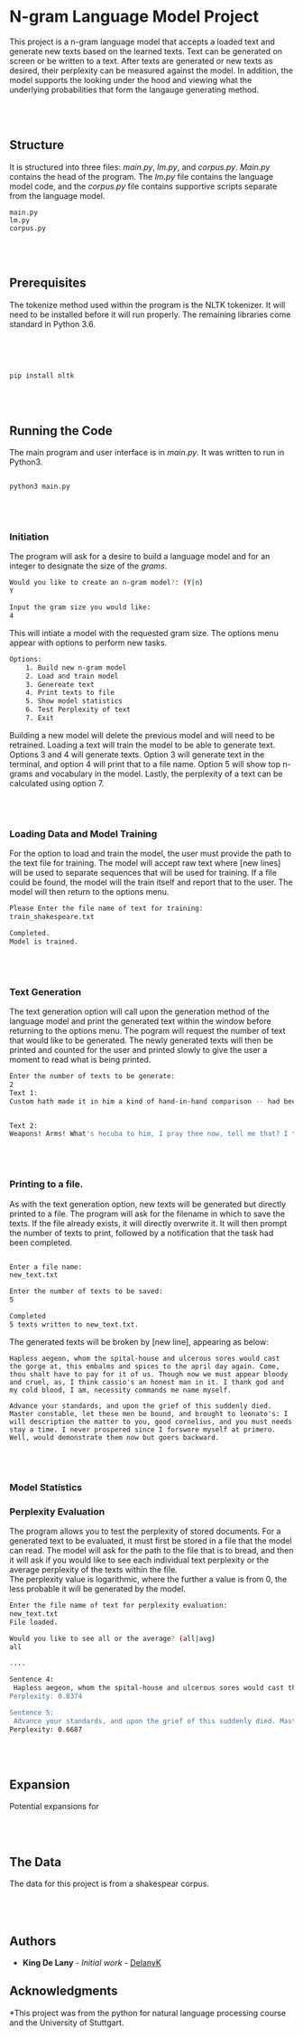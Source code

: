 # N-gram Language Model Project

This project is a n-gram language model that accepts a loaded text and generate new texts based on the learned texts. Text can be generated on screen or be written to a text. After texts are generated or new texts as desired, their perplexity can be measured against the model. In addition, the model supports the looking under the hood and viewing what the underlying probabilities that form the langauge generating method.

<br/>
<br/>

## Structure

It is structured into three files: <i>main.py</i>, <i>lm.py</i>, and <i>corpus.py</i>. <i>Main.py</i> contains the head of the program. The <i>lm.py</i> file contains the language model code, and the <i>corpus.py</i> file contains supportive scripts separate from the language model.

```
main.py
lm.py
corpus.py
```

<br/>
<br/>

## Prerequisites

The tokenize method used within the program is the NLTK tokenizer. 
It will need to be installed before it will run properly.
The remaining libraries come standard in Python 3.6.

<br/>
<br/>

```bash

pip install nltk

```
<br/>
<br/>


## Running the Code

The main program and user interface is in <i>main.py</i>. It was written to run in Python3.

```bash

python3 main.py

```
<br/>
<br/>

### Initiation

The program will ask for a desire to build a language model and for an integer to designate the size of the <i>grams</i>.

```bash
Would you like to create an n-gram model?: (Y|n)
Y

Input the gram size you would like: 
4
```

This will intiate a model with the requested gram size. The options menu appear with options to perform new tasks. 

```bash
Options:
	1. Build new n-gram model
	2. Load and train model
	3. Genereate text
	4. Print texts to file
	5. Show model statistics
	6. Test Perplexity of text
	7. Exit
```
Building a new model will delete the previous model and will need to be retrained. Loading a text will train the model to be able to generate text. Options 3 and 4 will generate texts. Option 3 will generate text in the terminal, and option 4 will print that to a file name. Option 5 will show top n-grams and vocabulary in the model. Lastly, the perplexity of a text can be calculated using option 7.

<br/>
<br/>

### Loading Data and Model Training

For the option to load and train the model, the user must provide the path to the text file for training. The model will accept raw text where [new lines] will be used to separate sequences that will be used for training. If a file could be found, the model will the train itself and report that to the user. The model will then return to the options menu.

```bash
Please Enter the file name of text for training:
train_shakespeare.txt

Completed.
Model is trained.

```

<br/>
<br/>

### Text Generation

The text generation option will call upon the generation method of the language model and print the generated text within the window before returning to the options menu. The pogram will request the number of text that would like to be generated. 
The newly generated texts will then be printed and counted for the user and printed slowly to give the user a moment to read what is being printed.  

```bash
Enter the number of texts to be generate:
2
Text 1:
Custom hath made it in him a kind of hand-in-hand comparison -- had been something too fair and too good, to make modern and familiar, things supernatural and causeless. Hence is it that can tell me who it is: may it be done?


Text 2:
Weapons! Arms! What's hecuba to him, I pray thee now, tell me that? I think you know him well enough. Dost thou think, though I do hate thee worse.

```


<br/>
<br/>

### Printing to a file.

As with the text generation option, new texts will be generated but directly printed to a file. The program will ask for the filename in which to save the texts. If the file already exists, it will directly overwrite it. It will then prompt the number of texts to print, followed by a notification that the task had been completed.

```bash

Enter a file name:
new_text.txt

Enter the number of texts to be saved:
5

Completed
5 texts written to new_text.txt.

```
The generated texts will be broken by [new line], appearing as below:

```
Hapless aegeon, whom the spital-house and ulcerous sores would cast the gorge at, this embalms and spices to the april day again. Come, thou shalt have to pay for it of us. Though now we must appear bloody and cruel, as, I think cassio's an honest man in it. I thank god and my cold blood, I am, necessity commands me name myself.

Advance your standards, and upon the grief of this suddenly died. Master constable, let these men be bound, and brought to leonato's: I will description the matter to you, good cornelius, and you must needs stay a time. I never prospered since I forswore myself at primero. Well, would demonstrate them now but goers backward.
```

<br/>
<br/>

### Model Statistics



### Perplexity Evaluation

The program allows you to test the perplexity of stored documents. For a generated text to be evaluated, it must first be stored in a file that the model can read. The model will ask for the path to the file that is to bread, and then it will ask if you would like to see each individual text perplexity or the average perplexity of the texts within the file. <br/>
The perplexity value is logarithmic, where the further a value is from 0, the less probable it will be generated by the model.

```bash
Enter the file name of text for perplexity evaluation:
new_text.txt
File loaded.

Would you like to see all or the average? (all|avg)
all

....

Sentence 4:
 Hapless aegeon, whom the spital-house and ulcerous sores would cast the gorge at, this embalms and spices to the april day again. Come, thou shalt have to pay for it of us. Though now we must appear bloody and cruel, as, I think cassio's an honest man in it. I thank god and my cold blood, I am, necessity commands me name myself.
Perplexity: 0.8374 

Sentence 5:
 Advance your standards, and upon the grief of this suddenly died. Master constable, let these men be bound, and brought to leonato's: I will description the matter to you, good cornelius, and you must needs stay a time. I never prospered since I forswore myself at primero. Well, would demonstrate them now but goers backward.
Perplexity: 0.6687 
```
<br/>
<br/>

## Expansion

Potential expansions for 

<br/>
<br/>

## The Data

The data for this project is from a shakespear corpus.
<br/>
<br/>
<br/>
<br/>

## Authors


* **King De Lany** - *Initial work* - [DelanyK](https://github.com/DelanyK)



## Acknowledgments

*This project was from the python for natural language processing course and the University of Stuttgart. 
